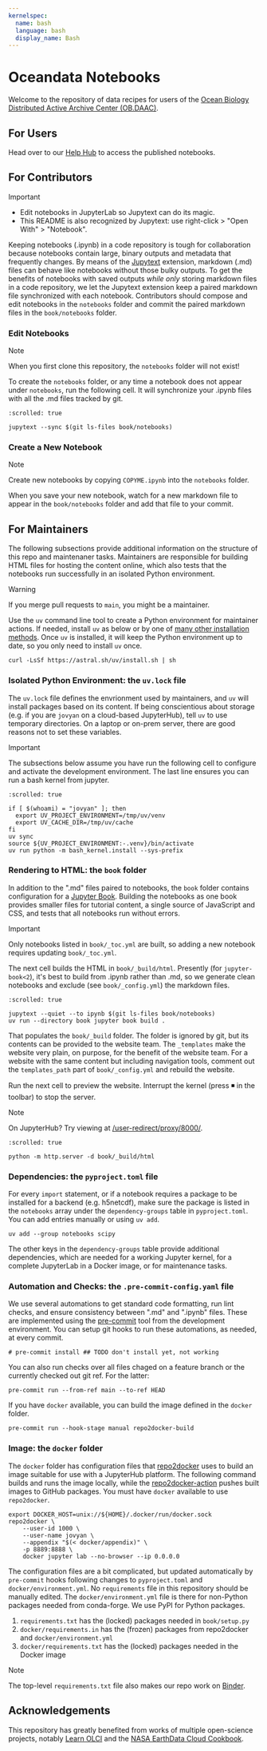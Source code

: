 ```yaml
---
kernelspec:
  name: bash
  language: bash
  display_name: Bash
---
```


# Oceandata Notebooks

Welcome to the repository of data recipes for users of the [Ocean Biology Distributed Active Archive Center (OB.DAAC)][OB].

[OB]: https://www.earthdata.nasa.gov/centers/ob-daac

## For Users

Head over to our [Help Hub] to access the published notebooks.

[Help Hub]: https://oceancolor.gsfc.nasa.gov/resources/docs/tutorials

## For Contributors

> [!Important]
> - Edit notebooks in JupyterLab so Jupytext can do its magic.
> - This README is also recognized by Jupytext: use right-click > "Open With" > "Notebook".

Keeping notebooks (.ipynb) in a code repository is tough for collaboration because notebooks contain large, binary outputs and metadata that frequently changes.
By means of the [Jupytext] extension, markdown (.md) files can behave like notebooks without those bulky outputs.
To get the benefits of notebooks with saved outputs *while only* storing markdown files in a code repository, we let the Jupytext extension keep a paired markdown file synchronized with each notebook.
Contributors should compose and edit notebooks in the `notebooks` folder and commit the paired markdown files in the `book/notebooks` folder.

[Jupytext]: https://jupytext.readthedocs.io/

### Edit Notebooks

> [!Note]
> When you first clone this repository, the `notebooks` folder will not exist!

To create the `notebooks` folder, or any time a notebook does not appear under `notebooks`, run the following cell.
It will synchronize your .ipynb files with all the .md files tracked by git.

```{code-cell}
:scrolled: true

jupytext --sync $(git ls-files book/notebooks)
```

### Create a New Notebook

> [!Note]
> Create new notebooks by copying `COPYME.ipynb` into the `notebooks` folder.

When you save your new notebook, watch for a new markdown file to appear in the `book/notebooks` folder and add that file to your commit.

## For Maintainers

The following subsections provide additional information on the structure of this repo and maintenaner tasks.
Maintainers are responsible for building HTML files for hosting the content online, which also tests that the notebooks run successfully in an isolated Python environment.

> [!Warning]
> If you merge pull requests to `main`, you might be a maintainer.

Use the `uv` command line tool to create a Python environment for maintainer actions.
If needed, install `uv` as below or by one of [many other installation methods][uv].
Once `uv` is installed, it will keep the Python environment up to date, so you only need to install `uv` once.

```shell
curl -LsSf https://astral.sh/uv/install.sh | sh
```

[uv]: https://docs.astral.sh/uv/getting-started/installation

### Isolated Python Environment: the `uv.lock` file

The `uv.lock` file defines the envrionment used by maintainers, and `uv` will install packages based on its content.
If being conscientious about storage (e.g. if you are `jovyan` on a cloud-based JupyterHub), tell `uv` to use temporary directories.
On a laptop or on-prem server, there are good reasons not to set these variables.

> [!Important]
> The subsections below assume you have run the following cell to configure and activate the development environment. The last line ensures you can run a bash kernel from jupyter.

```{code-cell}
:scrolled: true

if [ $(whoami) = "jovyan" ]; then
  export UV_PROJECT_ENVIRONMENT=/tmp/uv/venv
  export UV_CACHE_DIR=/tmp/uv/cache
fi
uv sync
source ${UV_PROJECT_ENVIRONMENT:-.venv}/bin/activate
uv run python -m bash_kernel.install --sys-prefix
```

### Rendering to HTML: the `book` folder

In addition to the ".md" files paired to notebooks, the `book` folder contains configuration for a [Jupyter Book].
Building the notebooks as one book provides smaller files for tutorial content, a single source of JavaScript and CSS, and tests that all notebooks run without errors.

> [!Important]
> Only notebooks listed in `book/_toc.yml` are built, so adding a new notebook requires updating `book/_toc.yml`.

The next cell builds the HTML in `book/_build/html`.
Presently (for `jupyter-book<2`), it's best to build from .ipynb rather than .md, so we generate clean notebooks and exclude (see `book/_config.yml`) the markdown files.

[Jupyter Book]: https://jupyterbook.org/

```{code-cell}
:scrolled: true

jupytext --quiet --to ipynb $(git ls-files book/notebooks)
uv run --directory book jupyter book build .
```

That populates the `book/_build` folder.
The folder is ignored by git, but its contents can be provided to the website team.
The `_templates` make the website very plain, on purpose, for the benefit of the website team.
For a website with the same content but including navigation tools, comment out the `templates_path` part of `book/_config.yml` and rebuild the website.

Run the next cell to preview the website.
Interrupt the kernel (press ◾️ in the toolbar) to stop the server.

> [!Note]
> On JupyterHub? Try viewing at [/user-redirect/proxy/8000/](/user-redirect/proxy/8000/).

```{code-cell}
:scrolled: true

python -m http.server -d book/_build/html
```

### Dependencies: the `pyproject.toml` file

For every `import` statement, or if a notebook requires a package to be installed for a backend (e.g. h5netcdf),
make sure the package is listed in the `notebooks` array under the `dependency-groups` table in `pyproject.toml`.
You can add entries manually or using `uv add`.

```shell
uv add --group notebooks scipy
```

The other keys in the `dependency-groups` table provide additional dependencies,
which are needed for a working Jupyter kernel, for a complete JupyterLab in a Docker image, or for maintenance tasks.

### Automation and Checks: the `.pre-commit-config.yaml` file

We use several automations to get standard code formatting, run lint checks, and ensure consistency between ".md" and ".ipynb" files.
These are implemented using the [pre-commit] tool from the development environment.
You can setup git hooks to run these automations, as needed, at every commit.

[pre-commit]: https://pre-commit.com/

```{code-cell}
# pre-commit install ## TODO don't install yet, not working
```

You can also run checks over all files chaged on a feature branch or the currently checked out git ref. For the latter:

```{code-cell}
pre-commit run --from-ref main --to-ref HEAD
```

If you have `docker` available, you can build the image defined in the `docker` folder.

```{code-cell}
pre-commit run --hook-stage manual repo2docker-build
```

### Image: the `docker` folder

The `docker` folder has configuration files that [repo2docker] uses to build an image suitable for use with a JupyterHub platform.
The following command builds and runs the image locally, while the [repo2docker-action] pushes built images to GitHub packages.
You must have `docker` available to use `repo2docker`.

[repo2docker]: https://repo2docker.readthedocs.io/
[repo2docker-action]: https://github.com/marketplace/actions/repo2docker-action

```{code-cell}
export DOCKER_HOST=unix://${HOME}/.docker/run/docker.sock
repo2docker \
    --user-id 1000 \
    --user-name jovyan \
    --appendix "$(< docker/appendix)" \
    -p 8889:8888 \
    docker jupyter lab --no-browser --ip 0.0.0.0
```

The configuration files are a bit complicated, but updated automatically by `pre-commit` hooks following changes to `pyproject.toml` and `docker/environment.yml`.
No `requirements` file in this repository should be manually edited.
The `docker/environment.yml` file is there for non-Python packages needed from conda-forge.
We use PyPI for Python packages.

1. `requirements.txt` has the (locked) packages needed in `book/setup.py`
1. `docker/requirements.in` has the (frozen) packages from repo2docker and `docker/environment.yml`
1. `docker/requirements.txt` has the (locked) packages needed in the Docker image

> [!Note]
> The top-level `requirements.txt` file also makes our repo work on [Binder].

## Acknowledgements

This repository has greatly benefited from works of multiple open-science projects, notably [Learn OLCI] and the [NASA EarthData Cloud Cookbook].

[Binder]: https://mybinder.org/
[Learn OLCI]: https://github.com/wekeo/learn-olci
[NASA EarthData Cloud Cookbook]: https://nasa-openscapes.github.io/earthdata-cloud-cookbook
